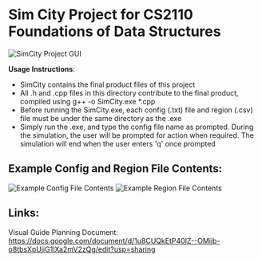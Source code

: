 # Sim City Project for CS2110 Foundations of Data Structures

<img src="resources/gui.PNG" alt="SimCity Project GUI">

**Usage Instructions**:
- SimCity contains the final product files of this project
- All .h and .cpp files in this directory contribute to the final product, compiled using g++ -o SimCity.exe *.cpp
- Before running the SimCity.exe, each config (.txt) file and region (.csv) file must be under the same directory as the .exe
- Simply run the .exe, and type the config file name as prompted. During the simulation, the user will be prompted for action when required. The simulation will end when the user enters 'q' once prompted

## Example Config and Region File Contents:

<img src="resources/exampleconfig.PNG" alt="Example Config File Contents">

<img src="resources/exampleregion.PNG" alt="Example Region File Contents">


## Links:
Visual Guide Planning Document: https://docs.google.com/document/d/1u8CUQkEtP40IZ--OMijb-o8tbsXpUjiG1IXa2mV2zQg/edit?usp=sharing
